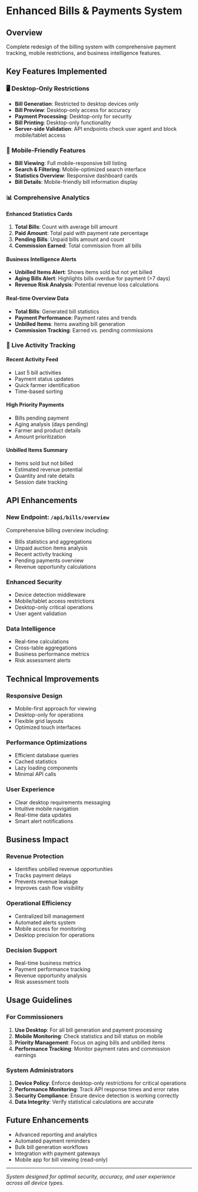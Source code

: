# Enhanced Bills & Payments System

## Overview
Complete redesign of the billing system with comprehensive payment tracking, mobile restrictions, and business intelligence features.

## Key Features Implemented

### 🖥️ Desktop-Only Restrictions
- **Bill Generation**: Restricted to desktop devices only
- **Bill Preview**: Desktop-only access for accuracy
- **Payment Processing**: Desktop-only for security
- **Bill Printing**: Desktop-only functionality
- **Server-side Validation**: API endpoints check user agent and block mobile/tablet access

### 📱 Mobile-Friendly Features
- **Bill Viewing**: Full mobile-responsive bill listing
- **Search & Filtering**: Mobile-optimized search interface
- **Statistics Overview**: Responsive dashboard cards
- **Bill Details**: Mobile-friendly bill information display

### 📊 Comprehensive Analytics

#### Enhanced Statistics Cards
1. **Total Bills**: Count with average bill amount
2. **Paid Amount**: Total paid with payment rate percentage
3. **Pending Bills**: Unpaid bills amount and count
4. **Commission Earned**: Total commission from all bills

#### Business Intelligence Alerts
- **Unbilled Items Alert**: Shows items sold but not yet billed
- **Aging Bills Alert**: Highlights bills overdue for payment (>7 days)
- **Revenue Risk Analysis**: Potential revenue loss calculations

#### Real-time Overview Data
- **Total Bills**: Generated bill statistics
- **Payment Performance**: Payment rates and trends
- **Unbilled Items**: Items awaiting bill generation
- **Commission Tracking**: Earned vs. pending commissions

### 🔄 Live Activity Tracking

#### Recent Activity Feed
- Last 5 bill activities
- Payment status updates
- Quick farmer identification
- Time-based sorting

#### High Priority Payments
- Bills pending payment
- Aging analysis (days pending)
- Farmer and product details
- Amount prioritization

#### Unbilled Items Summary
- Items sold but not billed
- Estimated revenue potential
- Quantity and rate details
- Session date tracking

## API Enhancements

### New Endpoint: `/api/bills/overview`
Comprehensive billing overview including:
- Bills statistics and aggregations
- Unpaid auction items analysis
- Recent activity tracking
- Pending payments overview
- Revenue opportunity calculations

### Enhanced Security
- Device detection middleware
- Mobile/tablet access restrictions
- Desktop-only critical operations
- User agent validation

### Data Intelligence
- Real-time calculations
- Cross-table aggregations
- Business performance metrics
- Risk assessment alerts

## Technical Improvements

### Responsive Design
- Mobile-first approach for viewing
- Desktop-only for operations
- Flexible grid layouts
- Optimized touch interfaces

### Performance Optimizations
- Efficient database queries
- Cached statistics
- Lazy loading components
- Minimal API calls

### User Experience
- Clear desktop requirements messaging
- Intuitive mobile navigation
- Real-time data updates
- Smart alert notifications

## Business Impact

### Revenue Protection
- Identifies unbilled revenue opportunities
- Tracks payment delays
- Prevents revenue leakage
- Improves cash flow visibility

### Operational Efficiency
- Centralized bill management
- Automated alerts system
- Mobile access for monitoring
- Desktop precision for operations

### Decision Support
- Real-time business metrics
- Payment performance tracking
- Revenue opportunity analysis
- Risk assessment tools

## Usage Guidelines

### For Commissioners
1. **Use Desktop**: For all bill generation and payment processing
2. **Mobile Monitoring**: Check statistics and bill status on mobile
3. **Priority Management**: Focus on aging bills and unbilled items
4. **Performance Tracking**: Monitor payment rates and commission earnings

### System Administrators
1. **Device Policy**: Enforce desktop-only restrictions for critical operations
2. **Performance Monitoring**: Track API response times and error rates
3. **Security Compliance**: Ensure device detection is working correctly
4. **Data Integrity**: Verify statistical calculations are accurate

## Future Enhancements
- Advanced reporting and analytics
- Automated payment reminders
- Bulk bill generation workflows
- Integration with payment gateways
- Mobile app for bill viewing (read-only)

---

*System designed for optimal security, accuracy, and user experience across all device types.*
